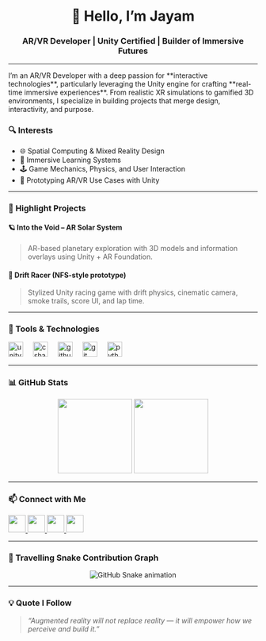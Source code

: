 <h1 align="center">👋 Hello, I’m Jayam</h1>
<h3 align="center">AR/VR Developer | Unity Certified | Builder of Immersive Futures</h3>

---

<p align="left">
I’m an AR/VR Developer with a deep passion for **interactive technologies**, particularly leveraging the Unity engine for crafting **real-time immersive experiences**. From realistic XR simulations to gamified 3D environments, I specialize in building projects that merge design, interactivity, and purpose.
</p>

### 🔍 Interests
- 🌐 Spatial Computing & Mixed Reality Design  
- 🧠 Immersive Learning Systems  
- 🕹️ Game Mechanics, Physics, and User Interaction  
- 🧰 Prototyping AR/VR Use Cases with Unity

---

### 🚀 Highlight Projects

#### 🪐 **Into the Void – AR Solar System**
> AR-based planetary exploration with 3D models and information overlays using Unity + AR Foundation.

#### 🏁 **Drift Racer (NFS-style prototype)**
> Stylized Unity racing game with drift physics, cinematic camera, smoke trails, score UI, and lap time.

---

### 🧰 Tools & Technologies
<div align="left">
  <img src="https://cdn.jsdelivr.net/gh/devicons/devicon/icons/unity/unity-original.svg" height="30" alt="unity" />
  <img width="12" />
  <img src="https://cdn.jsdelivr.net/gh/devicons/devicon/icons/csharp/csharp-original.svg" height="30" alt="csharp" />
  <img width="12" />
  <img src="https://cdn.jsdelivr.net/gh/devicons/devicon/icons/github/github-original.svg" height="30" alt="github" />
  <img width="12" />
  <img src="https://cdn.jsdelivr.net/gh/devicons/devicon/icons/git/git-original.svg" height="30" alt="git" />
  <img width="12" />
  <img src="https://cdn.jsdelivr.net/gh/devicons/devicon/icons/python/python-original.svg" height="30" alt="python" />
</div>

---

### 📊 GitHub Stats

<div align="center">
  <img src="https://streak-stats.demolab.com?user=JayasubramanianN&theme=tokyonight&hide_border=false" height="150" />
  <img src="https://github-readme-stats.vercel.app/api/top-langs?username=JayasubramanianN&layout=compact&theme=tokyonight&hide_border=false" height="150" />
</div>

---

### 📫 Connect with Me

<div align="left">
  <a href="mailto:jayasubramanian@gmail.com" target="_blank">
    <img src="https://img.shields.io/static/v1?message=Gmail&logo=gmail&label=&color=EA4335&logoColor=white&style=for-the-badge" height="35" />
  </a>
  <a href="https://www.linkedin.com/in/jayasubramanian-n-557a83291/" target="_blank">
    <img src="https://img.shields.io/static/v1?message=LinkedIn&logo=linkedin&label=&color=0077B5&logoColor=white&style=for-the-badge" height="35" />
  </a>
  <a href="https://github.com/JayasubramanianN" target="_blank">
    <img src="https://img.shields.io/static/v1?message=GitHub&logo=github&label=&color=181717&logoColor=white&style=for-the-badge" height="35" />
  </a>
  <a href="https://drive.google.com/file/d/1cBpOwqtR8R5OwFju26EYTrzbJbgFTZ3W/view?usp=sharing" target="_blank">
    <img src="https://img.shields.io/static/v1?message=Resume&logo=googledrive&label=&color=34A853&logoColor=white&style=for-the-badge" height="35" />
  </a>
</div>

---

### 🐍 Travelling Snake Contribution Graph

<p align="center">
  <img src="https://raw.githubusercontent.com/JayasubramanianN/JayasubramanianN/output/snake.svg" alt="GitHub Snake animation" />
</p>

---

### 💡 Quote I Follow
> _“Augmented reality will not replace reality — it will empower how we perceive and build it.”_
